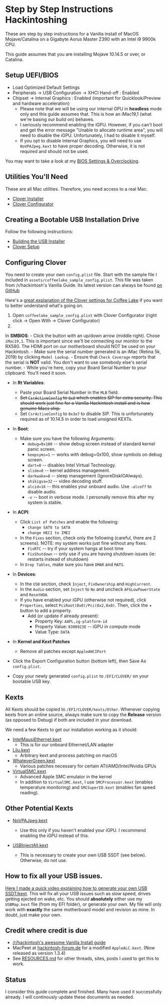 # Step by Step Instructions Hackintoshing

These are step by step instructions for a Vanilla install of MacOS Mojave/Catalina on a Gigabyte Aorus Master Z390 with an Intel i9 9900k CPU.

This guide assumes that you are installing Mojave 10.14.5 or over, or Catalina.


## Setup UEFI/BIOS

* Load Optimized Default Settings
* Peripherals → USB Configuration → XHCI Hand-off : Enabled
* Chipset → Internal Graphics : Enabled (important for Quicklook/Preview and hardware acceleration)
    - Please note that we will be using our internal GPU in **headless** mode only and this guide assumes that. This is how an iMac19,1 (what we're basing our build on) behaves.
    - I seriously recommend enabling the iGPU. However, if you can't boot and get the error message "Unable to allocate runtime area", you will need to disable the iGPU. Unfortunately, I had to disable it myself.
    - If you opt to disable Internal Graphics, you will need to use `NoVPAJpeg.kext` to have proper decoding. Otherwise, it is not required and should not be used.


You may want to take a look at my [BIOS Settings & Overclocking](BIOS_SETTINGS.md).

## Utilities You'll Need

These are all Mac utilities. Therefore, you need access to a real Mac.

* [Clover Installer](https://github.com/Dids/clover-builder/releases)
* [Clover Configurator](https://mackie100projects.altervista.org/download-clover-configurator/)


## Creating a Bootable USB Installation Drive

Follow the following instructions:

* [Building the USB Installer](https://hackintosh.gitbook.io/-r-hackintosh-vanilla-desktop-guide/building-the-usb-installer)
* [Clover Setup](https://hackintosh.gitbook.io/-r-hackintosh-vanilla-desktop-guide/clover-setup)

## Configuring Clover

You need to create your own `config.plist` file. Start with the sample file I included in `assets/coffeelake_sample_config.plist`. This file was taken from /r/hackintosh's Vanilla Guide. Its latest version can always be found [on GitHub](https://github.com/corpnewt/Hackintosh-Guide/blob/master/Configs/CoffeeLake/config.plist)

Here's a [great explanation of the Clover settings for Coffee Lake](https://hackintosh.gitbook.io/-r-hackintosh-vanilla-desktop-guide/config.plist-per-hardware/coffee-lake) if you want to better understand what's going on.

1. Open `coffeelake_sample_config.plist` with Clover Configurator (right click → Open With → Clover Configurator)
2.


 In **SMBIOS**:
    - Click the button with an up/down arrow (middle right). Chose `iMac19,1`. This is important since we'll be connecting our monitor to the RX580. The HDMI port on our motherboard should NOT be used on your Hackintosh.
    - Make sure the serial number generated is an iMac (Retina 5k, 2019) by clicking `Model Lookup`.
    - Ensure that `Check Coverage` reports that the serial is **NOT** valid. You don't want to use somebody else's serial number.
    - While you're here, copy your Board Serial Number to your clipboard. You'll need it soon.
* In **Rt Variables**:
    - Paste your Board Serial Number in the `MLB` field.
    - <del>Set `CsrActiveConfig` to `0x0` which enables SIP for extra security. This should work just fine for a Vanilla Hackintosh install and is how genuine Macs ship.</del>
    - Set `CsrActiveConfig` to `0x3e7` to disable SIP. This is unfortunately required as of 10.14.5 in order to load unsigned KEXTs.
* In **Boot**:
    - Make sure you have the following Arguments:
        - `debug=0x100` -- show debug screen instead of standard kernel panic screen.
        - `keepsyms=1` -- works with debug=0x100, show symbols on debug screen.
        - `dart=0` -- disables Intel Virtual Technology.
        - `slide=0` -- kernel address management.
        - `darkwake=8` -- sleep management (IgnoreDiskIOAlways).
        - `shikigva=32` -- video decoding stuff.
        - `alcid=16` -- this enables your onboard audio. Use `-alcoff` to disable audio.
        - `-v` -- boot in verbose mode. I personally remove this after my system is stable.

* In **ACPI**:
    - Click `List of Patches` and enable the following:
        + `change SAT0 to SATA`
        + `change HECI to IMEI`
    - In the `Fixes` section, check only the following (careful, there are 2 screens). NOTE: my system works just fine without any fixes.
        + `FixRTC` -- try if your system hangs at boot time
        + `FixShutdown` -- only use if you are having shutdown issues (ie: restarts instead of shutdown)
    - In `Drop Tables`, make sure you have `DMAR` and `MATS`.

* In **Devices**:
    - In the `USB` section, check `Inject`, `FixOwnership` and `HighCurrent`.
    - In the `Audio` section, set `Inject` to `No` and uncheck `AFGLowPowerState` and `ResetHDA`.
    - If you have enabled your iGPU (otherwise not required), click `Properties`, select `PciRoot(0x0)/Pci(0x2,0x0)`. Then, click the + button to add a property.
      - Add (or update if already present):
          + Property Key: `AAPL,ig-platform-id`
          + Property Value: `0300923E` -- iGPU in compute mode
          + Value Type: `DATA`

* In **Kernel and Kext Patches**
    - Remove all patches except `AppleAHCIPort`

* Click the Export Configuration button (bottom left), then Save As `config.plist`.
* Copy your newly generated `config.plist` to `/EFI/CLOVER/` on your bootable USB key.

## Kexts

All Kexts should be copied to `/EFI/CLOVER/kexts/Other`. Whenever copying kexts from an online source, always make sure to copy the **Release** version (as opposed to Debug) if both are included in your download.

We need a few Kexts to get our installation working as it should:

* [IntelMausiEthernet.kext](https://bitbucket.org/RehabMan/os-x-intel-network/downloads/)
    -  This is for our onboard Ethernet/LAN adapter
* [Lilu.kext](https://github.com/acidanthera/Lilu/releases)
    -  Arbitrary kext and process patching on macOS
* [WhateverGreen.kext](https://github.com/acidanthera/WhateverGreen/releases)
    -  Various patches necessary for certain ATI/AMD/Intel/Nvidia GPUs
* [VirtualSMC.kext](https://github.com/acidanthera/VirtualSMC/releases)
    - Advanced Apple SMC emulator in the kernel
    - In addition to `VirtualSMC.kext`, I use `SMCProcessor.kext` (enables temperature monitoring) and `SMCSuperIO.kext` (enables fan speed reading).

## Other Potential Kexts

* [NoVPAJpeg.kext](https://github.com/vulgo/NoVPAJpeg/releases)
    - Use this only if you haven't enabled your iGPU. I recommend enabling the iGPU instead of this.

* [USBInjectAll.kext](https://bitbucket.org/RehabMan/os-x-usb-inject-all/downloads/)
    - This is necessary to create your own USB SSDT (see below). Otherwise, do not use.


## How to fix all your USB issues.

[Here I made a quick video explaining how to generate your own USB SSDT/kext](https://youtu.be/j3V7szXZZTc). This will fix all your USB issues such as slow speed, drives getting ejected on wake, etc. You should **absolutely** either use my `USBMap.kext` file (from my EFI folder), or generate your own. My file will only work with **exactly** the same motherboard model and revision as mine. In doubt, just make your own.



## Credit where credit is due

* [/r/hackintosh's awesome Vanilla Install guide](https://hackintosh.gitbook.io/-r-hackintosh-vanilla-desktop-guide/)
* MacPeet at [hackintosh-forum.de](https://www.hackintosh-forum.de) for a modified `AppleALC.kext`. (Now released as version 1.3.4)
* See [RESOURCES.md](RESOURCES.md) for other threads, sites, posts I used to get this to work.

## Status

I consider this guide complete and finished. Many have used it successfully already. I will continously update these documents as needed.
